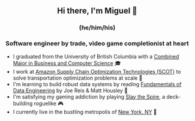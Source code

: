 <h2 align="center"> Hi there, I'm Miguel 👋 </h3>
<h3 align="center"> (he/him/his) </h3>

<h3 align="center"> Software engineer by trade, video game completionist at heart</h3>

- I graduated from the University of British Columbia with a [Combined Major in Business and Computer Science](https://mybcom.sauder.ubc.ca/courses-money-enrolment/program-requirements/combined-major-in%C2%A0business-and-computer-science) 🎓
- I work at [Amazon Supply Chain Optimization Technologies (SCOT)](https://www.amazon.jobs/en/teams/scot) to solve transportation optimization problems at scale 💼
- I'm learning to build robust data systems by reading [Fundamentals of Data Engineering](https://www.oreilly.com/library/view/fundamentals-of-data/9781098108298/) by Joe Reis & Matt Housley 🌱
- I'm satisfying my gaming addiction by playing [Slay the Spire](https://store.steampowered.com/app/646570/Slay_the_Spire/), a deck-building roguelike 🎮
- I currently live in the bustling metropolis of [New York, NY](https://www.nyc.gov/) 🗽
